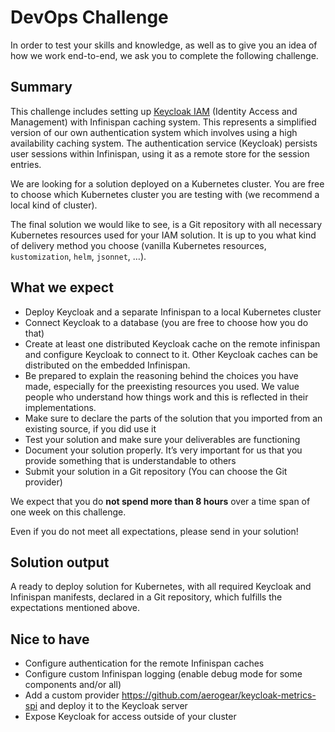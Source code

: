 # DevOps Challenge

In order to test your skills and knowledge, as well as to give you an idea of how we work end-to-end, we ask you to complete the following challenge.  

## Summary

This challenge includes setting up [Keycloak IAM](https://www.keycloak.org/guides#getting-started) (Identity Access and Management) with Infinispan caching system. This represents a simplified version of our own authentication system which involves using a high availability caching system. The authentication service (Keycloak) persists user sessions within Infinispan, using it as a remote store for the session entries.

We are looking for a solution deployed on a Kubernetes cluster. You are free to choose which Kubernetes cluster you are testing with (we recommend a local kind of cluster).

The final solution we would like to see, is a Git repository with all necessary Kubernetes resources used for your IAM solution. It is up to you what kind of delivery method you choose (vanilla Kubernetes resources, `kustomization`, `helm`, `jsonnet`, …).

## What we expect

- Deploy Keycloak and a separate Infinispan to a local Kubernetes cluster
- Connect Keycloak to a database (you are free to choose how you do that)
- Create at least one distributed Keycloak cache on the remote infinispan and configure Keycloak to connect to it. Other Keycloak caches can be distributed on the embedded Infinispan.
- Be prepared to explain the reasoning behind the choices you have made, especially for the preexisting resources you used. We value people who understand how things work and this is reflected in their implementations.
- Make sure to declare the parts of the solution that you imported from an existing source, if you did use it
- Test your solution and make sure your deliverables are functioning
- Document your solution properly. It’s very important for us that you provide something that is understandable to others
- Submit your solution in a Git repository (You can choose the Git provider)

We expect that you do **not spend more than 8 hours** over a time span of one week on this challenge.

Even if you do not meet all expectations, please send in your solution!

## Solution output

A ready to deploy solution for Kubernetes, with all required Keycloak and Infinispan manifests, declared in a Git repository, which fulfills the expectations mentioned above.

## Nice to have

- Configure authentication for the remote Infinispan caches
- Configure custom Infinispan logging (enable debug mode for some components and/or all)
- Add a custom provider https://github.com/aerogear/keycloak-metrics-spi and deploy it to the Keycloak server
- Expose Keycloak for access outside of your cluster